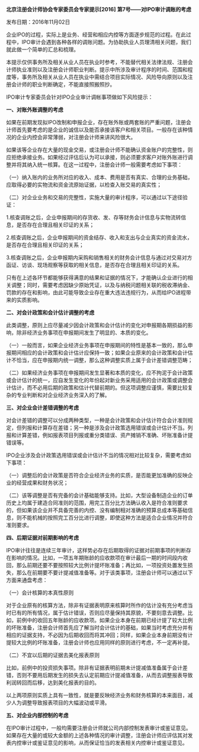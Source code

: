**北京注册会计师协会专家委员会专家提示[2016]** **第7号——对IPO审计调账的考虑**

发布日期：2016年11月02日

企业IPO的过程，实际上是业务、经营和相应内控等方面逐步规范的过程。在此过程中，IPO审计会遇到各种各样的调账问题。为协助执业人员理清相关问题，我们就此做一个简单的汇总和梳理。

本提示仅供事务所及相关从业人员在执业时参考，不能替代相关法律法规、注册会计师执业准则以及注册会计师职业判断。提示中所涉及审计程序的时间、范围和程度等，事务所及相关从业人员在执业中需结合项目实际情况、风险导向原则以及注册会计师的职业判断确定，不能直接照搬照抄。

IPO审计专家委员会针对IPO企业审计调帐事项做如下风险提示：

**一、对账外账调整的考虑**

如果在前期发现拟IPO改制和申报企业，存在账外账或两套账的严重问题，注册会计师首先要考虑的是企业的诚信以及能否承接该客户和相关项目。一般存在该种情况的企业内控会非常薄弱，对注册会计师来讲风险很大。

如果该等企业存在大量的现金交易，或注册会计师不能确认资金账户的完整性，则应拒绝承接业务。如果经过评估后认为可以承接，则必须要求客户对账外账进行调整并将其纳入统一核算。在这一过程中，注册会计师一般需要考虑如下事项：

（一）纳入账内的业务所对应的收入、成本、费用是否有真实、合理的业务基础，应取得必要的实物流和资金流原始证据，以检查入账交易的真实性；

（二）对企业业务和交易的完整性，实施大量的审计程序，可以通过以下途径验证：

1.核查调账之后，企业申报期间的存货收、发、存等财务会计信息与实物流转信息，是否存在合理且相关印证的关系；

2.核查调账之后，企业申报期间的资金结存、收入和支出与企业真实的资金流水，是否存在合理且相关印证的关系；

3.核查调账之后，企业申报期内采购和销售相关的财务会计信息与通过对交易对方函证、访谈、现场观察等获取的相关信息，是否存在合理且相关印证的关系。

只有在上述各环节都能够获得满意的结果和证据的情况下，才能确认企业进行的相关调整；同时，需要考虑因缺少原始凭证，以及与纳税问题相关联的税收滞纳金、罚款的存在和影响，由此可能导致企业存在重大违法违规行为，从而给IPO进程带来的实质影响。

**二、对会计政策和会计估计调整的考虑**

此类调整，原则上应尽量减少因会计政策和会计估计的变化对申报期各期损益的影响，除非经济业务事项在申报期间发生了明显的、本质的变化。

（一）一般而言，如果企业经济业务事项在申报期间的特性是基本一致的，那么申报期间相应的会计政策和会计估计应保持一致；如果企业原来的会计政策和会计估计不恰当，应在申报期内统一调整，那么这种调整实质上属于会计差错调整范畴；

（二）如果经济业务事项在申报期间发生显著和本质的变化，应不拘泥于会计政策或会计估计的统一，应自发生变化的年份起对新业务采用适用的会计政策或调整会计估计，而不必用后期的政策和估计代替前期的。但这项调整应谨慎，需要比较复杂的专业判断和对企业经济业务深入的了解。

**三、对企业会计差错调整的考虑**

对会计差错的调整可以分成两种类型，一种是会计政策和会计估计符合会计准则规定，但列报和计算存在差错；另一种是涉及会计政策选用错误或会计估计不当。列报和计算差错，例如报表项目列报或重分类错误、资产摊销不准确、坏账准备计提错误等。

IPO企业涉及会计政策选用错误或会计估计不当的情况相对比较复杂，需要考虑如下事项：

（一）调整后的会计政策是否符合企业经济业务的实质，是否能更加准确的反映企业的经营成果和财务状况；

（二）该等调整是否有完备的会计基础能够支持。比如，大型设备制造企业的订单历史上均属于建造合同准则的范围，用完工百分比方法确认收入是符合准则要求的，但如果该企业并不具备完善的内控、没有编制相对准确的预算总成本等基础信息，则不能机械的按照完工百分比进行调整，即使这种方法是适合企业情况并符合准则要求。

**四、后期证据对前期影响的考虑**

IPO审计往往是连续三年审计，这样势必存在后期取得的证据对前期事项的判断存在影响的情况。比如，一项五年期账龄的应收款项在审计最后一期的时间段内收回，那么前期还要不要按照较大比例计提坏账准备；再比如，一项投资处置发生损失，那么在前期要不要计提减值准备等。对于该类事项，注册会计师可以通过以下方面来通盘考虑：

（一）会计核算的本真性原则

对于企业原有的核算方法，除非有证据表明原来核算时所作的估计没有充分考虑当时已有的所有情况，属于估计错误，否则应尽量保持其原貌，不要刻意去调整。比如，前例中的收回五年账龄的应收款项。如果企业本身在前期已经计提了较大比例的坏账准备，注册会计师首先应了解当时会计估计的基础，如果当时考虑充分并有相应的证据支持，不必因为后期收回而将其冲回；同样，如果企业本身前期没有计提较大比例的坏账准备，注册会计师也应用同样的原则进行考虑，不一定再补提。

（二）不宜以后期的证据去美化报表原则

比如，前例中的投资损失事项。除非有证据表明前期未计提减值准备属于会计差错，否则不要用后期发生的损失去认定前期应计提减值准备，从而去调整报表导致利润转回而后移，达到美化报表的目的。

以上两项原则实质上具有一致性，就是要反映经济业务和财务核算的本来面目，减少人为调整导致报表项目的大幅波动或平滑。

**五、对企业内部控制的考虑**

在IPO审计过程中，一般均需要注册会计师就公司内部控制发表审计或鉴证意见。如果存在大量的或较大金额的上述各种情况的审计调整，注册会计师应评估其对发表内控审计或鉴证意见的影响，从而保证恰当的发表相关内控审计或鉴证意见。
